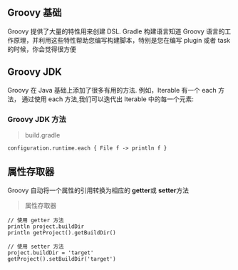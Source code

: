 ## Groovy 基础

Groovy 提供了大量的特性用来创建 DSL. Gradle 构建语言知道 Groovy 语言的工作原理，并利用这些特性帮助您编写构建脚本，特别是您在编写 plugin 或者 task 的时候，你会觉得很方便

## Groovy JDK

Groovy 在 Java 基础上添加了很多有用的方法. 例如，Iterable 有一个 each 方法， 通过使用 each 方法,我们可以迭代出 Iterable 中的每一个元素:

### Groovy JDK 方法

> build.gradle

    configuration.runtime.each { File f -> println f }

## 属性存取器

Groovy 自动将一个属性的引用转换为相应的 **getter**或 **setter**方法

> 属性存取器

```
// 使用 getter 方法
println project.buildDir
println getProject().getBuildDir()

// 使用 setter 方法
project.buildDir = 'target'
getProject().setBuildDir('target')

```

